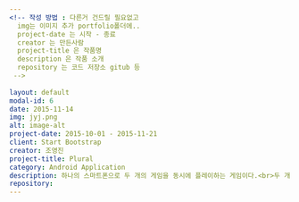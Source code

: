 ```yaml
---
<!-- 작성 방법 : 다른거 건드릴 필요없고
  img는 이미지 추가 portfolio폴더에..
  project-date 는 시작 - 종료
  creator 는 만든사람
  project-title 은 작품명
  description 은 작품 소개
  repository 는 코드 저장소 gitub 등
 -->
 
layout: default
modal-id: 6
date: 2015-11-14
img: jyj.png
alt: image-alt
project-date: 2015-10-01 - 2015-11-21
client: Start Bootstrap
creator: 조영진
project-title: Plural
category: Android Application
description: 하나의 스마트폰으로 두 개의 게임을 동시에 플레이하는 게임이다.<br>두 개의 게임은 좌우로 배치되며 좌우 방향성을 가지는 게임으로 생각했다.<br>왼쪽의 게임은 같은색의 공과 같은색의 컵이 매칭되게 옮기는 게임이고,<br>오른쪽 게임은 위에서 떨어지는 블럭을 방향키를 이용해 피하는 게임이다. 
repository:
---
```


